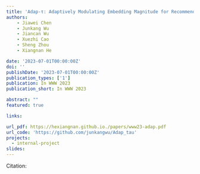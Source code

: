 ```yaml
---
title: 'Adap-τ: Adaptively Modulating Embedding Magnitude for Recommendation'
authors:
	- Jiawei Chen
	- Junkang Wu
	- Jiancan Wu
	- Xuezhi Cao
	- Sheng Zhou 
	- Xiangnan He

date: '2023-07-01T00:00:00Z'
doi: ''
publishDate: '2023-07-01T00:00:00Z'
publication_types: ['1']
publication: In WWW 2023 
publication_short: In WWW 2023 

abstract: ""
featured: true

links:

url_pdf: https://hexiangnan.github.io./papers/www23-adap.pdf
url_code: 'https://github.com/junkangwu/Adap_tau'
projects:
  - internal-project
slides:
---
```




Citation:
